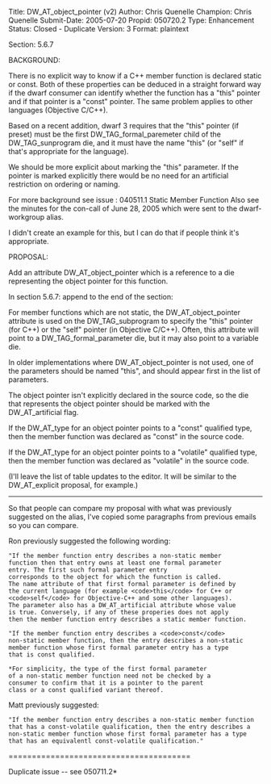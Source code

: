 Title:       DW_AT_object_pointer (v2)
Author:      Chris Quenelle
Champion:    Chris Quenelle
Submit-Date: 2005-07-20
Propid:      050720.2
Type:        Enhancement
Status:      Closed - Duplicate
Version:     3
Format:      plaintext

Section: 5.6.7

BACKGROUND:

There is no explicit way to know if a C++ member function
is declared static or const.  Both of these properties can
be deduced in a straight forward way if the dwarf consumer
can identify whether the function has a "this" pointer
and if that pointer is a "const" pointer.  The same
problem applies to other languages (Objective C/C++).

Based on a recent addition, dwarf 3 requires that the
"this" pointer (if preset) must be the first DW_TAG_formal_paremeter
child of the DW_TAG_sunprogram die, and it must have the
name "this" (or "self" if that's appropriate for the language).

We should be more explicit about marking the "this" parameter.
If the pointer is marked explicitly there would be no need
for an artificial restriction on ordering or naming.

For more background see issue : 040511.1  Static Member Function
Also see the minutes for the con-call of June 28, 2005
which were sent to the dwarf-workgroup alias.

I didn't create an example for this, but I can do that
if people think it's appropriate.

PROPOSAL:

Add an attribute DW_AT_object_pointer which is a reference
to a die representing the object pointer for this function.

In section 5.6.7:
 append to the end of the section:

  For member functions which are not static, the DW_AT_object_pointer
  attribute is used on the DW_TAG_subprogram to specify the "this"
  pointer (for C++) or the "self" pointer (in Objective C/C++).
  Often, this attribute will point to a DW_TAG_formal_parameter
  die, but it may also point to a variable die.

  <italics>
  In older implementations where DW_AT_object_pointer is not used,
  one of the parameters should be named "this", and should appear
  first in the list of parameters.
  </italics>

  The object pointer isn't explicitly declared in the source code,
  so the die that represents the object pointer should be marked
  with the DW_AT_artificial flag.

  If the DW_AT_type for an object pointer points to a "const" qualified
  type, then the member function was declared as "const" in the source code.

  If the DW_AT_type for an object pointer points to a "volatile" qualified
  type, then the member function was declared as "volatile" in the source code.

(I'll leave the list of table updates to the editor.  It will
be similar to the DW_AT_explicit proposal, for example.)

-------------------------

So that people can compare my proposal with what was
previously suggested on the alias, I've copied some
paragraphs from previous emails so you can compare.

Ron previously suggested the following wording:

    "If the member function entry describes a non-static member
    function then that entry owns at least one formal parameter
    entry. The first such formal parameter entry
    corresponds to the object for which the function is called.
    The name attribute of that first formal parameter is defined by
    the current language (for example <code>this</code> for C++ or
    <code>self</code> for Objective-C++ and some other languages).
    The parameter also has a DW_AT_artificial attribute whose value
    is true. Conversely, if any of these properies does not apply
    then the member function entry describes a static member function.

    "If the member function entry describes a <code>const</code>
    non-static member function, then the entry describes a non-static
    member function whose first formal parameter entry has a type
    that is const qualified.

    *For simplicity, the type of the first formal parameter
    of a non-static member function need not be checked by a
    consumer to confirm that it is a pointer to the parent
    class or a const qualified variant thereof.

Matt previously suggested:

    "If the member function entry describes a non-static member function
    that has a const-volatile qualification, then the entry describes a
    non-static member function whose first formal parameter has a type
    that has an equivalentl const-volatile qualification."

=======================================

Duplicate issue -- see 050711.2*
